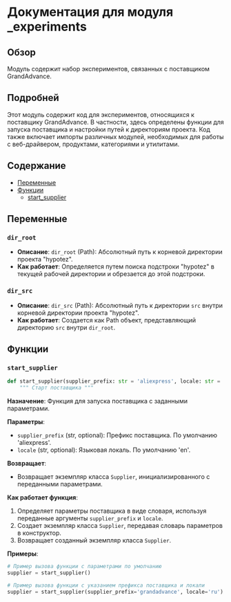 # Документация для модуля _experiments

## Обзор

Модуль содержит набор экспериментов, связанных с поставщиком GrandAdvance.

## Подробней

Этот модуль содержит код для экспериментов, относящихся к поставщику GrandAdvance. В частности, здесь определены функции для запуска поставщика и настройки путей к директориям проекта. Код также включает импорты различных модулей, необходимых для работы с веб-драйвером, продуктами, категориями и утилитами.

## Содержание

- [Переменные](#Переменные)
- [Функции](#Функции)
  - [start_supplier](#start_supplier)

## Переменные

### `dir_root`

- **Описание**: `dir_root` (Path): Абсолютный путь к корневой директории проекта "hypotez".
- **Как работает**: Определяется путем поиска подстроки "hypotez" в текущей рабочей директории и обрезается до этой подстроки.

### `dir_src`

- **Описание**: `dir_src` (Path): Абсолютный путь к директории `src` внутри корневой директории проекта "hypotez".
- **Как работает**: Создается как Path объект, представляющий директорию `src` внутри `dir_root`.

## Функции

### `start_supplier`

```python
def start_supplier(supplier_prefix: str = 'aliexpress', locale: str = 'en' ):
    """ Старт поставщика """
```

**Назначение**: Функция для запуска поставщика с заданными параметрами.

**Параметры**:
- `supplier_prefix` (str, optional): Префикс поставщика. По умолчанию 'aliexpress'.
- `locale` (str, optional): Языковая локаль. По умолчанию 'en'.

**Возвращает**:
- Возвращает экземпляр класса `Supplier`, инициализированного с переданными параметрами.

**Как работает функция**:
1. Определяет параметры поставщика в виде словаря, используя переданные аргументы `supplier_prefix` и `locale`.
2. Создает экземпляр класса `Supplier`, передавая словарь параметров в конструктор.
3. Возвращает созданный экземпляр класса `Supplier`.

**Примеры**:

```python
# Пример вызова функции с параметрами по умолчанию
supplier = start_supplier()

# Пример вызова функции с указанием префикса поставщика и локали
supplier = start_supplier(supplier_prefix='grandadvance', locale='ru')